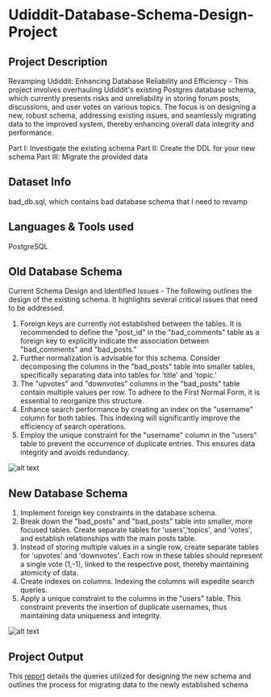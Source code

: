 # Udiddit-Database-Schema-Design-Project

## Project Description

Revamping Udiddit: Enhancing Database Reliability and Efficiency - This project involves overhauling Udiddit's existing Postgres database schema, which currently presents risks and unreliability in storing forum posts, discussions, and user votes on various topics. The focus is on designing a new, robust schema, addressing existing issues, and seamlessly migrating data to the improved system, thereby enhancing overall data integrity and performance.

Part I: Investigate the existing schema
Part II: Create the DDL for your new schema
Part III: Migrate the provided data

## Dataset Info

bad_db.sql, which contains bad database schema that I need to revamp

## Languages & Tools used 

PostgreSQL


## Old Database Schema

Current Schema Design and Identified Issues - The following outlines the design of the existing schema. It highlights several critical issues that need to be addressed.

1.	Foreign keys are currently not established between the tables. It is recommended to define the "post_id" in the "bad_comments" table as a foreign key to explicitly indicate the association between "bad_comments" and "bad_posts."
2.	Further normalization is advisable for this schema. Consider decomposing the columns in the "bad_posts" table into smaller tables, specifically separating data into tables for 'title' and 'topic.'
3.	The "upvotes" and "downvotes" columns in the "bad_posts" table contain multiple values per row. To adhere to the First Normal Form, it is essential to reorganize this structure.
4.	Enhance search performance by creating an index on the "username" column for both tables. This indexing will significantly improve the efficiency of search operations.
5.	Employ the unique constraint for the "username" column in the "users" table to prevent the occurrence of duplicate entries. This ensures data integrity and avoids redundancy.


![alt text](https://github.com/jwoh1323/Udiddit-SQL-Schema-Design-Project/blob/a10929cc10171806740e9dab740f489030f53d40/old%20schema.png) 

## New Database Schema

1. Implement foreign key constraints in the database schema.
2. Break down the "bad_posts" and "bad_posts" table into smaller, more focused tables. Create separate tables for 'users','topics', and 'votes', and establish relationships with the main posts table.
3. Instead of storing multiple values in a single row, create separate tables for 'upvotes' and 'downvotes'. Each row in these tables should represent a single vote (1,-1), linked to the respective post, thereby maintaining atomicity of data.
4. Create indexes on columns. Indexing the columns will expedite search queries.
5. Apply a unique constraint to the columns in the "users" table. This constraint prevents the insertion of duplicate usernames, thus maintaining data uniqueness and integrity. 

![alt text](https://github.com/jwoh1323/Udiddit-SQL-Schema-Design-Project/blob/5f6abc763b190c4ef45442f70706208e309eb51c/new%20schema.png) 


## Project Output

This [report](https://github.com/jwoh1323/Udiddit-SQL-Schema-Design-Project/blob/4f3a13ca9ae80d4728552fb1f9d06c63bfdf9bea/udiddit-a-social-news-aggregator-Jinwoo.pdf) details the queries utilized for designing the new schema and outlines the process for migrating data to the newly established schema
